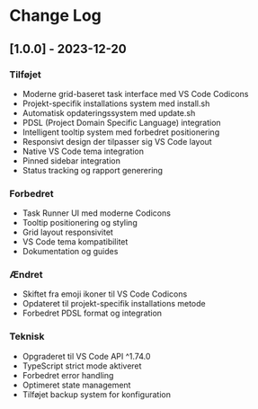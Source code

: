 # Change Log

## [1.0.0] - 2023-12-20

### Tilføjet
- Moderne grid-baseret task interface med VS Code Codicons
- Projekt-specifik installations system med install.sh
- Automatisk opdateringssystem med update.sh
- PDSL (Project Domain Specific Language) integration
- Intelligent tooltip system med forbedret positionering
- Responsivt design der tilpasser sig VS Code layout
- Native VS Code tema integration
- Pinned sidebar integration
- Status tracking og rapport generering

### Forbedret
- Task Runner UI med moderne Codicons
- Tooltip positionering og styling
- Grid layout responsivitet
- VS Code tema kompatibilitet
- Dokumentation og guides

### Ændret
- Skiftet fra emoji ikoner til VS Code Codicons
- Opdateret til projekt-specifik installations metode
- Forbedret PDSL format og integration

### Teknisk
- Opgraderet til VS Code API ^1.74.0
- TypeScript strict mode aktiveret
- Forbedret error handling
- Optimeret state management
- Tilføjet backup system for konfiguration 